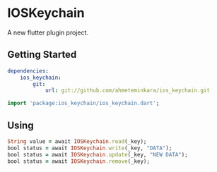 # IOSKeychain

A new flutter plugin project.

## Getting Started
```yaml
dependencies:
    ios_keychain:
        git:
            url: git://github.com/ahmeteminkara/ios_keychain.git
```

```dart
import 'package:ios_keychain/ios_keychain.dart';
```

## Using
```ruby
String value = await IOSKeychain.read(_key);
bool status = await IOSKeychain.write(_key, "DATA");
bool status = await IOSKeychain.update(_key, "NEW DATA");
bool status = await IOSKeychain.remove(_key);
```